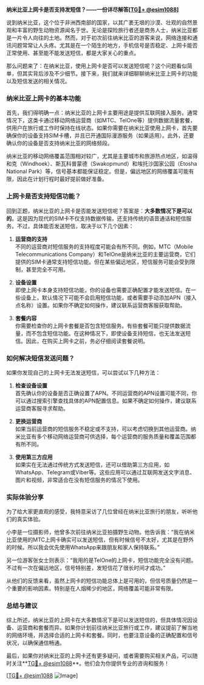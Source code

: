 **纳米比亚上网卡是否支持发短信？——一份详尽解答[[TG💪+ @esim1088](https://t.me/s/esim1088)]**

说到纳米比亚，这个位于非洲西南部的国家，以其广袤无垠的沙漠、壮观的自然景观和丰富的野生动物资源闻名于世。无论是探险旅行者还是商务人士，纳米比亚都是一片令人向往的土地。然而，对于初次前往纳米比亚的游客来说，网络连接和通讯问题常常让人头疼。尤其是在一个陌生的地方，手机信号是否稳定、上网卡能否正常使用、甚至能不能发送短信，都是大家关心的重点。

那么问题来了：在纳米比亚，使用上网卡是否可以发送短信呢？这个问题看似简单，但其实背后涉及不少细节。接下来，我们就来详细聊聊纳米比亚上网卡的功能以及短信发送的相关情况。

### 纳米比亚上网卡的基本功能

首先，我们得明确一点：纳米比亚的上网卡主要用途是提供互联网接入服务。通常情况下，这类卡通过移动网络运营商（如MTC、TelOne等）提供数据流量套餐，供用户在旅行或工作时保持在线状态。如果你需要在纳米比亚使用上网卡，首先要确保你的设备支持SIM卡槽，并且已开通国际漫游服务（如果适用）。此外，还要确认你的设备是否支持纳米比亚的网络频段。

纳米比亚的移动网络覆盖范围相对较广，尤其是主要城市和旅游热点地区，如温得和克（Windhoek）、斯瓦科普蒙德（Swakopmund）和埃托沙国家公园（Etosha National Park）等，信号基本都能保证稳定。但是，偏远地区的网络覆盖可能有限，因此在计划行程时最好提前做好准备。

### 上网卡是否支持短信功能？

回到正题，纳米比亚的上网卡是否能发送短信呢？答案是：**大多数情况下是可以的**。这是因为现代的SIM卡不仅支持数据传输，还支持传统的语音通话和短信服务。不过，具体能否发送短信，取决于以下几个因素：

1. **运营商的支持**  
   不同的运营商对短信服务的支持程度可能会有所不同。例如，MTC（Mobile Telecommunications Company）和TelOne是纳米比亚的主要运营商，它们提供的SIM卡通常支持短信功能。但在某些偏远地区，短信服务可能会受到限制，甚至完全不可用。

2. **设备设置**  
   即使上网卡本身支持短信功能，你的设备也需要正确配置才能发送短信。在一些设备上，默认情况下可能不会启用短信功能，或者需要手动添加APN（接入点名称）设置。如果你不确定如何操作，建议联系运营商客服获取帮助。

3. **套餐内容**  
   你需要检查你的上网卡套餐是否包含短信服务。有些套餐可能只提供数据流量，而不包含短信功能。在这种情况下，即使设备支持短信，也无法发送短信。因此，在购买上网卡之前，务必仔细阅读套餐说明。

### 如何解决短信发送问题？

如果你发现自己的上网卡无法发送短信，可以尝试以下几种方法：

1. **检查设备设置**  
   首先确认你的设备是否正确设置了APN。不同运营商的APN设置可能不同，你可以通过搜索引擎查找具体的APN配置信息。如果不确定如何操作，建议联系运营商客服寻求帮助。

2. **更换运营商**  
   如果当前运营商的短信服务不稳定或不支持，可以考虑切换到其他运营商。纳米比亚有多个移动网络运营商可供选择，每个运营商的服务质量和覆盖范围都有所不同。

3. **使用第三方应用**  
   如果实在无法通过传统方式发送短信，还可以借助第三方应用，如WhatsApp、Telegram或Viber等。这些应用可以通过互联网发送文字消息、图片和视频，非常适合在没有短信服务的情况下使用。

### 实际体验分享

为了给大家更直观的感受，我特意采访了几位曾经在纳米比亚旅行的朋友，听听他们的真实体验。

小李是一位摄影师，他曾多次前往纳米比亚拍摄野生动物。他告诉我：“我在纳米比亚使用的MTC上网卡确实可以发送短信，但有时候信号不太好，尤其是在野外的时候。所以我会优先使用WhatsApp来跟朋友和家人保持联系。”

另一位游客张女士则表示：“我用的是TelOne的上网卡，短信功能完全没有问题。不过有一次在偏远地区，信号特别差，发短信花了很长时间才成功。”

从他们的反馈来看，虽然上网卡的短信功能总体上是可用的，但信号质量仍然是一个重要的影响因素。特别是在人烟稀少的地区，网络覆盖可能非常有限。

### 总结与建议

综上所述，纳米比亚的上网卡在大多数情况下是可以发送短信的，但具体情况因设备、运营商和套餐而异。如果你计划前往纳米比亚旅行或工作，建议提前了解当地的网络环境，并选择合适的上网卡和套餐。同时，也要注意设备的正确配置和信号状况，以确保通信畅通。

最后，如果你对纳米比亚的上网卡还有更多疑问，或者需要购买相关产品，可以随时关注**[TG💪+ @esim1088](https://t.me/s/esim1088)**。他们会为你提供专业的咨询和服务！  

[[TG💪+ @esim1088](https://t.me/s/esim1088) ![Image](https://i.postimg.cc/4NQfJmqS/Snipaste-2025-05-13-00-14-12.png)]